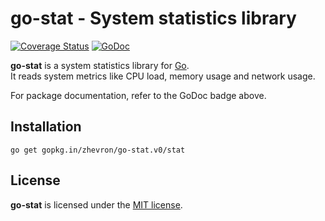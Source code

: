 go-stat - System statistics library
===================================

[![Coverage Status](https://img.shields.io/coveralls/zhevron/go-stat.svg)](https://coveralls.io/r/zhevron/go-stat)
[![GoDoc](https://godoc.org/gopkg.in/zhevron/go-stat.v0/stat?status.svg)](https://godoc.org/gopkg.in/zhevron/go-stat.v0/stat)

**go-stat** is a system statistics library for [Go](https://golang.org/).  
It reads system metrics like CPU load, memory usage and network usage.

For package documentation, refer to the GoDoc badge above.

## Installation

```
go get gopkg.in/zhevron/go-stat.v0/stat
```

## License

**go-stat** is licensed under the [MIT license](http://opensource.org/licenses/MIT).

